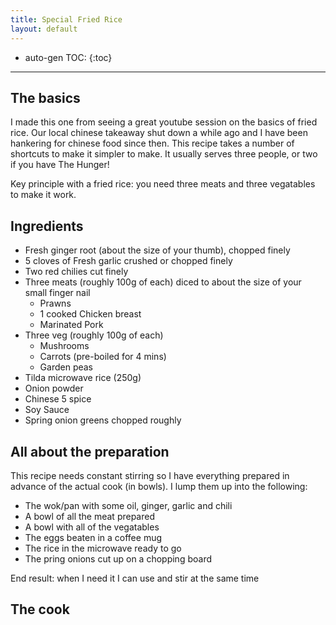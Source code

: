 ```yaml
---
title: Special Fried Rice
layout: default
---
```


* auto-gen TOC:
{:toc}

---

## The basics

I made this one from seeing a great youtube session on the basics of fried rice.  Our local chinese takeaway shut down a while ago and I have been hankering for chinese food since then.  This recipe takes a number of shortcuts to make it simpler to make.  It usually serves three people, or two if you have The Hunger!

Key principle with a fried rice: you need three meats and three vegatables to make it work.

## Ingredients

 * Fresh ginger root (about the size of your thumb), chopped finely
 * 5 cloves of Fresh garlic crushed or chopped finely
 * Two red chilies cut finely
 * Three meats (roughly 100g of each) diced to about the size of your small finger nail
    * Prawns
    * 1 cooked Chicken breast
    * Marinated Pork
 * Three veg (roughly 100g of each)
    * Mushrooms
    * Carrots (pre-boiled for 4 mins)
    * Garden peas
 * Tilda microwave rice (250g)
 * Onion powder
 * Chinese 5 spice
 * Soy Sauce
 * Spring onion greens chopped roughly

## All about the preparation

This recipe needs constant stirring so I have everything prepared in advance of the actual cook (in bowls).  I lump them up into the following:

  * The wok/pan with some oil, ginger, garlic and chili
  * A bowl of all the meat prepared
  * A bowl with all of the vegatables
  * The eggs beaten in a coffee mug
  * The rice in the microwave ready to go
  * The pring onions cut up on a chopping board

End result: when I need it I can use and stir at the same time

## The cook
